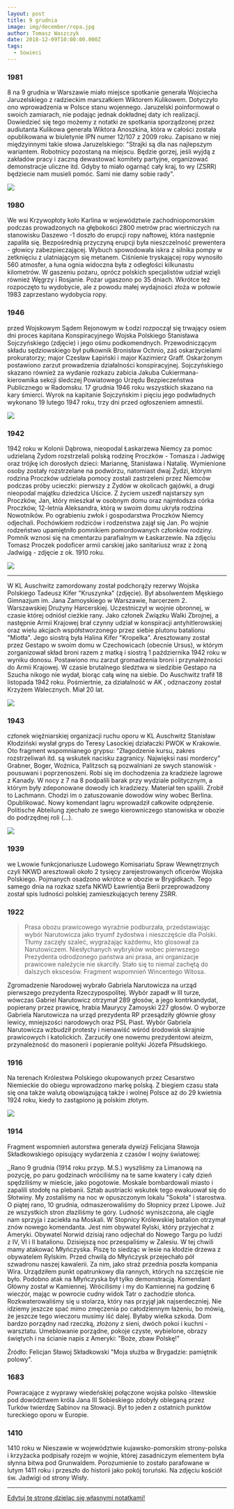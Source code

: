 ```yaml
---
layout: post
title: 9 grudnia
image: img/december/ropa.jpg
author: Tomasz Waszczyk
date: 2018-12-09T10:00:00.000Z
tags:
  - Sowieci
---
```


### 1981

8 na 9 grudnia w Warszawie miało miejsce spotkanie generała Wojciecha Jaruzelskiego z radzieckim marszałkiem Wiktorem Kulikowem. Dotyczyło ono wprowadzenia w Polsce stanu wojennego. Jaruzelski poinformował o swoich zamiarach, nie podając jednak dokładnej daty ich realizacji. Dowiedzieć się tego możemy z notatki ze spotkania sporządzonej przez audiutanta Kulikowa generała Wiktora Anoszkina, która w całości została opublikowana w biuletynie IPN numer 12/107 z 2009 roku.
Zapisano w niej międzyinnymi takie słowa Jaruzelskiego:
"Strajki są dla nas najlepszym wariantem. Robotnicy pozostaną na miejscu. Będzie gorzej, jeśli wyjdą z zakładów pracy i zaczną dewastować komitety partyjne, organizować demonstracje uliczne itd. Gdyby to miało ogarnąć cały kraj, to wy (ZSRR) będziecie nam musieli pomóc. Sami nie damy sobie rady".

<img src="./img/december/jaruzelski.jpg"/><br>

### 1980

We wsi Krzywopłoty koło Karlina w województwie zachodniopomorskim podczas prowadzonych na głębokości 2800 metrów prac wiertniczych na stanowisku Daszewo -1 doszło do erupcji ropy naftowej, która następnie zapaliła się.
Bezpośrednią przyczyną erupcji była nieszczelność prewentera - głowicy zabezpieczającej. Wybuch spowodowała iskra z silnika pompy w zetknięciu z ulatniającym się metanem.
Ciśnienie tryskającej ropy wynosiło 560 atmosfer, a łuna ognia widoczna była z odległości kilkunastu kilometrów.
W gaszeniu pożaru, oprócz polskich specjalistów udział wzięli również Węgrzy i Rosjanie.
Pożar ugaszono po 35 dniach.
Wkrótce też rozpoczęto tu wydobycie, ale z powodu małej wydajności złoża w połowie 1983 zaprzestano wydobycia ropy.

### 1946

przed Wojskowym Sądem Rejonowym w Łodzi rozpoczął się trwający osiem dni proces kapitana Konspiracyjnego Wojska Polskiego Stanisława Sojczyńskiego (zdjęcie) i jego ośmu podkomendnych. Przewodniczącym składu sędziowskiego był pułkownik Bronisław Ochnio, zaś oskarżycielami prokuratorzy; major Czesław Łapiński i major Kazimierz Graff.
Oskarżonym postawiono zarzut prowadzenia działalności konspiracyjnej. Sojczyńskiego skazano również za wydanie rozkazu zabicia Jakuba Cukiermana- kierownika sekcji śledczej Powiatowego Urzędu Bezpieczeństwa Publicznego w Radomsku.
17 grudnia 1946 roku wszystkich skazano na kary śmierci. Wyrok na kapitanie Sojczyńskim i pięciu jego podwładnych wykonano 19 lutego 1947 roku, trzy dni przed ogłoszeniem amnestii.

<img src="./img/december/sojczynski.jpg"/><br>

### 1942

1942 roku w Kolonii Dąbrowa, nieopodal Łaskarzewa Niemcy za pomoc udzielaną Żydom rozstrzelali polską rodzinę Proczków - Tomasza i Jadwigę oraz trójkę ich dorosłych dzieci: Mariannę, Stanisława i Natalię. Wymienione osoby zostały rozstrzelane na podwórzu, natomiast dwaj Żydzi, którym rodzina Proczków udzielała pomocy zostali zastrzeleni przez Niemców podczas próby ucieczki: pierwszy z Żydów w okolicach gajówki, a drugi nieopodal majątku dziedzica Uścice. Z życiem uszedł najstarszy syn Proczków, Jan, który mieszkał w osobnym domu oraz najmłodsza córka Proczków, 12-letnia Aleksandra, którą w swoim domu ukryła rodzina Nowotników. Po ograbieniu zwłok i gospodarstwa Proczków Niemcy odjechali. Pochówkiem rodziców i rodzeństwa zajął się Jan. Po wojnie rodzeństwo upamiętniło pomnikiem pomordowanych członków rodziny. Pomnik wznosi się na cmentarzu parafialnym w Łaskarzewie. Na zdjęciu Tomasz Proczek podoficer armii carskiej jako sanitariusz wraz z żoną Jadwigą - zdjęcie z ok. 1910 roku.

<img src="./img/december/proczkow.jpg"/><br>

---

W KL Auschwitz zamordowany został podchorąży rezerwy Wojska Polskiego Tadeusz Kifer "Kruszynka" (zdjęcie).
Był absolwentem Męskiego Gimnazjum im. Jana Zamoyskiego w Warszawie, harcerzem 2. Warszawskiej Drużyny Harcerskiej. Uczestniczył w wojnie obronnej, w czasie której odniósł cieżkie rany. Jako członek Związku Walki Zbrojnej, a następnie Armii Krajowej brał czynny udział w konspiracji antyhitlerowskiej oraz wielu akcjach współstworzonego przez siebie plutonu batalionu "Miotła". Jego siostrą była Halina Kifer "Kropelka".
Aresztowany został przez Gestapo w swoim domu w Czechowicach (obecnie Ursus), w którym zorganizował skład broni razem z matką i siostrą 1 października 1942 roku w wyniku donosu. Postawiono mu zarzut gromadzenia broni i przynależności do Armii Krajowej. W czasie brutalnego śledztwa w siedzibie Gestapo na Szucha nikogo nie wydał, biorąc całą winę na siebie. Do Auschwitz trafił 18 listopada 1942 roku.
Pośmiertnie, za działalność w AK , odznaczony został Krzyżem Walecznych.
Miał 20 lat.

<img src="./img/december/kruszynka.jpg"/><br>

### 1943

członek więźniarskiej organizacji ruchu oporu w KL Auschwitz Stanisław Kłodziński wysłał gryps do Teresy Lasockiej działaczki PWOK w Krakowie. Oto fragment wspomnianego grypsu: "Złagodzenie kursu, zakres rozstrzeliwań itd. są wskutek nacisku zagranicy. Najwięksi nasi mordercy" Grabner, Boger, Woźnica, Palitzsch są pozwalniani ze swych stanowisk - pousuwani i poprzenoszeni. Robi się im dochodzenia za kradzieże lagrowe z Kanady. W nocy z 7 na 8 podpalili barak przy wydziale politycznym, a którym były zdeponowane dowody ich kradziezy. Materiał ten spalili. Zrobił to Lachmann. Chodzi im o zatuszowanie dowodów winy wobec Berlina. Opublikować. Nowy komendant lagru wprowadził całkowite odprężenie. Politische Abteilung zjechało ze swego kierowniczego stanowiska w obozie do podrzędnej roli (...).

<img src="./img/december/klodzinski.jpg"/><br>

### 1939

we Lwowie funkcjonariusze Ludowego Komisariatu Spraw Wewnętrznych czyli NKWD aresztowali około 2 tysięcy zarejestrowanych oficerów Wojska Polskiego. Pojmanych osadzono wkrótce w obozie w Brygidkach. Tego samego dnia na rozkaz szefa NKWD Ławrientija Berii przeprowadzony został spis ludności polskiej zamieszkujących tereny ZSRR.

### 1922

> Prasa obozu prawicowego wyraźnie podburzała, przedstawiając wybór Narutowicza jako tryumf żydostwa i nieszczęście dla Polski. Tłumy zaczęły szaleć, wygrażając każdemu, kto glosował za Narutowiczem. Niesłychanych wybryków wobec pierwszego Prezydenta odrodzonego państwa ani prasa, ani organizacje prawicowe należycie nie skarciły. Stało się to niemal zachętą do dalszych ekscesów.
Fragment wspomnień Wincentego Witosa.

Zgromadzenie Narodowej wybrało Gabriela Narutowicza na urząd pierwszego prezydenta Rzeczypospolitej. Wybór zapadł w III turze, wówczas Gabriel Narutowicz otrzymał 289 głosów, a jego kontrkandydat, popierany przez prawicę, hrabia Maurycy Zamoyski 227 głosów. O wyborze Gabriela Narutowicza na urząd prezydenta RP przesądziły głównie głosy lewicy, mniejszości narodowych oraz PSL Piast. Wybór Gabriela Narutowicza wzbudził protesty i nienawiść wśród środowisk skrajnie prawicowych i katolickich. Zarzuciły one nowemu prezydentowi ateizm, przynależność do masonerii i popieranie polityki Józefa Piłsudskiego.

### 1916

Na terenach Królestwa Polskiego okupowanych przez Cesarstwo Niemieckie do obiegu wprowadzono markę polską. Z biegiem czasu stała się ona także walutą obowiązującą także i wolnej Polsce aż do 29 kwietnia 1924 roku, kiedy to zastąpiono ją polskim złotym.

<img src="./img/december/marka.jpg"/><br>

### 1914

Fragment wspomnień autorstwa generała dywizji Felicjana Sławoja Składkowskiego opisujący wydarzenia z czasów I wojny światowej:

,,Rano 9 grudnia (1914 roku przyp. M.S.) wyszliśmy za Limanową na pozycję, po paru godzinach wróciliśmy na te same kwatery i cały dzień spędziliśmy w mieście, jako pogotowie. Moskale bombardowali miasto i zapalili stodołę na plebanii. Sztab austriacki wskutek tego ewakuował się do Słotwiny. My zostaliśmy na noc w opuszczonym lokalu "Sokoła" i starostwa. O piątej rano, 10 grudnia, odmaszerowaliśmy do Słopnicy przez Lipowe.
Już ze wszystkich stron złaziliśmy te góry. Ludność wyniszczona, ale ciągle nam sprzyja i zaciekła na Moskali. W Stopnicy Królewskiej batalion otrzymał znów nowego komendanta. Jest nim obywatel Rylski, który przyjechał z Ameryki. Obywatel Norwid dzisiaj rano odjechał do Nowego Targu po ludzi z IV, VI i II batalionu. Dzisiejszą noc przespaliśmy w Zalesiu.
W tej chwili mamy atakować Młyńczyska. Piszę to siedząc w lesie na kłodzie drzewa z obywatelem Rylskim. Przed chwilą do Młyńczysk przejechało pół szwadronu naszej kawalerii. Za nim, jako straż przednia poszła kompania Wira. Urządziłem punkt opatrunkowy dla rannych, których na szczęście nie było. Podobno atak na Młyńczyska był tylko demonstracją.
Komendant Główny został w Kamiennej. Wróciliśmy i my do Kamiennej na godzinę 6 wieczór, mając w powrocie cudny widok Tatr o zachodzie słońca.
Rozkwaterowaliśmy się u stolarza, który nas przyjął jak najserdeczniej. Nie idziemy jeszcze spać mimo zmęczenia po całodziennym łażeniu, bo mówią, że jeszcze tego wieczoru musimy iść dalej. Byłaby wielka szkoda. Dom bardzo porządny nad rzeczką, złożony z sieni, dwóch pokoi i kuchni - warsztatu. Umeblowanie porządne, pokoje czyste, wybielone, obrazy świętych i na ścianie napis z Ameryki: "Boże, zbaw Polskę!"

Źródło: Felicjan Sławoj Składkowski "Moja służba w Brygadzie: pamiętnik polowy".

### 1683

Powracające z wyprawy wiedeńskiej połączone wojska polsko -litewskie pod dowództwem króla Jana III Sobieskiego zdobyły obleganą przez Turków twierdzę Sabinov na Słowacji. Był to jeden z ostatnich punktów tureckiego oporu w Europie.

### 1410

1410 roku w Nieszawie w województwie kujawsko-pomorskim strony-polska i krzyżacka podpisały rozejm w wojnie, której zasadniczym elementem była słynna bitwa pod Grunwaldem. Porozumienie to zostało parafowane w lutym 1411 roku i przeszło do historii jako pokój toruński.
Na zdjęciu kościół św. Jadwigi od strony Wisły.

---

<a href="https://github.com/TomaszWaszczyk/historia.waszczyk.com/edit/master/src/content/december-9.md" target="_blank">Edytuj tę stronę dzieląc się własnymi notatkami!</a>
